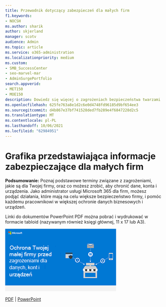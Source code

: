```yaml
---
title: Przewodnik dotyczący zabezpieczeń dla małych firm
f1.keywords:
- NOCSH
ms.author: sharik
author: skjerland
manager: scotv
audience: Admin
ms.topic: article
ms.service: o365-administration
ms.localizationpriority: medium
ms.custom:
- SMB_SuccessCenter
- seo-marvel-mar
- AdminSurgePortfolio
search.appverid:
- MET150
- MOE150
description: Dowiedz się więcej o zagrożeniach bezpieczeństwa twarzami Twojej firmy i o łatwym sposobach ochrony danych, kont i urządzeń przez Ciebie i Twoich pracowników.
ms.openlocfilehash: 625fe763a8e1d2c6e0d4748fd96185d9bf654ee3
ms.sourcegitcommit: d4b867e37bf741528ded7fb289e4f6847228d2c5
ms.translationtype: MT
ms.contentlocale: pl-PL
ms.lasthandoff: 10/06/2021
ms.locfileid: "62984951"
---
```

# <a name="security-info-graphic-for-small-businesses"></a>Grafika przedstawiająca informacje zabezpieczające dla małych firm

**Podsumowanie:** Poznaj podstawowe terminy związane z zagrożeniami, jakie są dla Twojej firmy, oraz co możesz zrobić, aby chronić dane, konta i urządzenia. Jako administrator usługi Microsoft 365 dla firm, możesz podjąć działania, które mają na celu większe bezpieczeństwo firmy, i pomóc każdemu pracownikowi w większej ochronie danych biznesowych i urządzeń.

Linki do dokumentów PowerPoint PDF można pobrać i wydrukować w formacie tabloid (nazywanym również księgi głównej, 11 x 17 lub A3).

![Ilustracja przedstawiająca zabezpieczanie grafiki informacyjnej dla małych firm.](../media/smbthreatprotectioninfographic-thumbnail.png)

[PDF](downloads/smbthreatprotection-infographic.pdf) |  [PowerPoint](downloads/smbthreatprotection-infographic.pptx)
